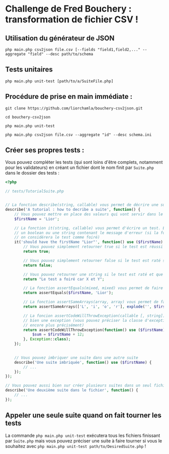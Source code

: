 # Challenge de Fred Bouchery : transformation de fichier CSV !

## Utilisation du générateur de JSON

`php main.php csv2json file.csv [--fields "field1,field2,..." --aggregate "field" --desc path/to/schema`

## Tests unitaires

`php main.php unit-test [path/to/a/SuiteFile.php]`

## Procédure de prise en main immédiate :

```
git clone https://github.com/liorchamla/bouchery-csv2json.git

cd bouchery-csv2json

php main.php unit-test

php main.php csv2json file.csv --aggregate "id" --desc schema.ini
```

## Créer ses propres tests :
Vous pouvez compléter les tests (qui sont loins d'être complets, notamment pour les validateurs) en créant un fichier dont le nom finit par `Suite.php` dans le dossier des tests :

```php
<?php

// tests/TutorialSuite.php


// La fonction describe(string, callable) vous permet de décrire une suite de tests :
describe('A tutorial : how to decribe a suite', function() {
    // Vous pouvez mettre en place des valeurs qui vont servir dans le reste de la suite
    $firstName = 'Lior';

    // La fonction it(string, callable) vous permet d'écrire un test. Elle doit forcément retourner
    // un boolean ou une string contenant le message d'erreur (si la fonction retourne une string
    // on considérera le test comme foiré)
    it('should have the firstName "Lior"', function() use ($firstName) {
        // Vous pouvez simplement retourner true si le test est réussi selon vos critères
        return true;

        // Vous pouvez simplement retourner false si le test est raté selon vos critères
        return false;

        // Vous pouvez retourner une string si le test est raté et que vous voulez expliquer pourquoi
        return "Le test a foiré car X et Y";

        // La fonction assertEquals(mixed, mixed) vous permet de faire une comparaison stricte entre deux valeurs
        return assertEquals($firstName, 'Lior');        

        // La fonction assertSameArrays(array, array) vous permet de faire une vérification entre deux tableaux
        return assertSameArrays(['L', 'i', 'o', 'r'], explode('', $firstName));

        // La foncion assertCodeWillThrowException(callable [, string]) vous permet de vérifier qu'un code lance
        // bien une exception (vous pouvez préciser la classe d'exception attendue si vous voulez tester
        // encore plus précisément)
        return assertCodeWillThrowException(function() use ($firstName) {
            $sum = $firstName + 12;
        }, Exception::class);
    });
    

    // Vous pouvez imbriquer une suite dans une autre suite
    describe('Une suite imbriquée', function() use ($firstName) {
        // ...
    });
});

// Vous pouvez aussi bien sur créer plusieurs suites dans un seul fichier
describe('Une deuxième suite dans le fichier', function() {
    // ...
});
```

## Appeler une seule suite quand on fait tourner les tests
La commande `php main.php unit-test` exécutera tous les fichiers finissant par `Suite.php` mais vous pouvez préciser une suite à faire tourner si vous le souhaitez avec `php main.php unit-test path/to/DesiredSuite.php` !
